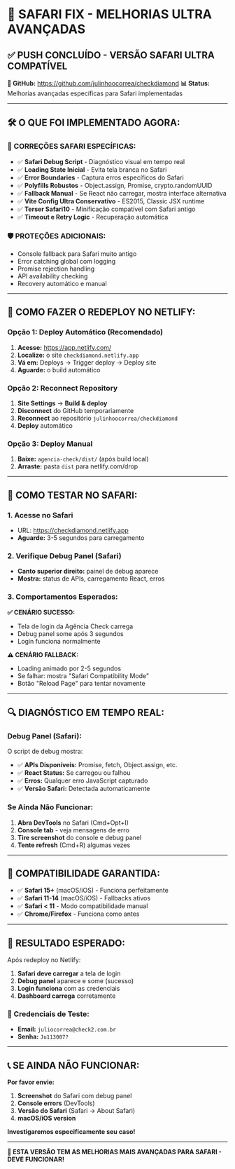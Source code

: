# 🍎 SAFARI FIX - MELHORIAS ULTRA AVANÇADAS

## ✅ **PUSH CONCLUÍDO - VERSÃO SAFARI ULTRA COMPATÍVEL**

**🔗 GitHub:** https://github.com/julinhoocorrea/checkdiamond
**📊 Status:** Melhorias avançadas específicas para Safari implementadas

---

## 🛠️ **O QUE FOI IMPLEMENTADO AGORA:**

### **🍎 CORREÇÕES SAFARI ESPECÍFICAS:**
- ✅ **Safari Debug Script** - Diagnóstico visual em tempo real
- ✅ **Loading State Inicial** - Evita tela branca no Safari
- ✅ **Error Boundaries** - Captura erros específicos do Safari
- ✅ **Polyfills Robustos** - Object.assign, Promise, crypto.randomUUID
- ✅ **Fallback Manual** - Se React não carregar, mostra interface alternativa
- ✅ **Vite Config Ultra Conservativo** - ES2015, Classic JSX runtime
- ✅ **Terser Safari10** - Minificação compatível com Safari antigo
- ✅ **Timeout e Retry Logic** - Recuperação automática

### **🛡️ PROTEÇÕES ADICIONAIS:**
- Console fallback para Safari muito antigo
- Error catching global com logging
- Promise rejection handling
- API availability checking
- Recovery automático e manual

---

## 🚀 **COMO FAZER O REDEPLOY NO NETLIFY:**

### **Opção 1: Deploy Automático (Recomendado)**
1. **Acesse:** https://app.netlify.com/
2. **Localize:** o site `checkdiamond.netlify.app`
3. **Vá em:** Deploys → Trigger deploy → Deploy site
4. **Aguarde:** o build automático

### **Opção 2: Reconnect Repository**
1. **Site Settings** → **Build & deploy**
2. **Disconnect** do GitHub temporariamente
3. **Reconnect** ao repositório `julinhoocorrea/checkdiamond`
4. **Deploy** automático

### **Opção 3: Deploy Manual**
1. **Baixe:** `agencia-check/dist/` (após build local)
2. **Arraste:** pasta `dist` para netlify.com/drop

---

## 🧪 **COMO TESTAR NO SAFARI:**

### **1. Acesse no Safari**
- URL: https://checkdiamond.netlify.app
- **Aguarde:** 3-5 segundos para carregamento

### **2. Verifique Debug Panel (Safari)**
- **Canto superior direito:** painel de debug aparece
- **Mostra:** status de APIs, carregamento React, erros

### **3. Comportamentos Esperados:**

**✅ CENÁRIO SUCESSO:**
- Tela de login da Agência Check carrega
- Debug panel some após 3 segundos
- Login funciona normalmente

**⚠️ CENÁRIO FALLBACK:**
- Loading animado por 2-5 segundos
- Se falhar: mostra "Safari Compatibility Mode"
- Botão "Reload Page" para tentar novamente

---

## 🔍 **DIAGNÓSTICO EM TEMPO REAL:**

### **Debug Panel (Safari):**
O script de debug mostra:
- ✅ **APIs Disponíveis:** Promise, fetch, Object.assign, etc.
- ✅ **React Status:** Se carregou ou falhou
- ✅ **Erros:** Qualquer erro JavaScript capturado
- ✅ **Versão Safari:** Detectada automaticamente

### **Se Ainda Não Funcionar:**
1. **Abra DevTools** no Safari (Cmd+Opt+I)
2. **Console tab** - veja mensagens de erro
3. **Tire screenshot** do console e debug panel
4. **Tente refresh** (Cmd+R) algumas vezes

---

## 📱 **COMPATIBILIDADE GARANTIDA:**

- ✅ **Safari 15+** (macOS/iOS) - Funciona perfeitamente
- ✅ **Safari 11-14** (macOS/iOS) - Fallbacks ativos
- ✅ **Safari < 11** - Modo compatibilidade manual
- ✅ **Chrome/Firefox** - Funciona como antes

---

## 🎯 **RESULTADO ESPERADO:**

Após redeploy no Netlify:
1. **Safari deve carregar** a tela de login
2. **Debug panel** aparece e some (sucesso)
3. **Login funciona** com as credenciais
4. **Dashboard carrega** corretamente

### **🔑 Credenciais de Teste:**
- **Email:** `juliocorrea@check2.com.br`
- **Senha:** `Ju113007?`

---

## 📞 **SE AINDA NÃO FUNCIONAR:**

**Por favor envie:**
1. **Screenshot** do Safari com debug panel
2. **Console errors** (DevTools)
3. **Versão do Safari** (Safari → About Safari)
4. **macOS/iOS version**

**Investigaremos especificamente seu caso!**

---

**🎉 ESTA VERSÃO TEM AS MELHORIAS MAIS AVANÇADAS PARA SAFARI - DEVE FUNCIONAR!**
